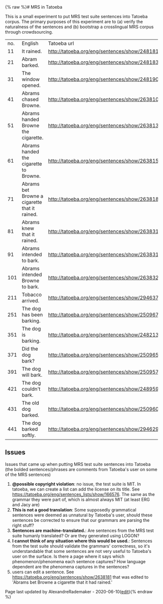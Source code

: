 {% raw %}# MRS in Tatoeba

This is a small experiment to put MRS test suite sentences into Tatoeba
corpus. The primary purposes of this experiment are to (a) verify the
naturalness of the sentences and (b) bootstrap a crosslingual MRS corpus
through crowdsourcing.

|     |                                               |                                                 |
|-----|-----------------------------------------------|-------------------------------------------------|
| no. | English                                       | Tatoeba url                                     |
| 11  | It rained.                                    | <http://tatoeba.org/eng/sentences/show/2481815> |
| 21  | Abram barked.                                 | <http://tatoeba.org/eng/sentences/show/2481838> |
| 31  | The window opened.                            | <http://tatoeba.org/eng/sentences/show/2481909> |
| 41  | Abrams chased Browne.                         | <http://tatoeba.org/eng/sentences/show/2638106> |
| 51  | Abrams handed Browne the cigarette.           | <http://tatoeba.org/eng/sentences/show/2638130> |
| 61  | Abrams handed the cigarette to Browne.        | <http://tatoeba.org/eng/sentences/show/2638156> |
| 71  | Abrams bet Browne a cigarette that it rained. | <http://tatoeba.org/eng/sentences/show/2638181> |
| 81  | Abrams knew that it rained.                   | <http://tatoeba.org/eng/sentences/show/2638312> |
| 91  | Abrams intended to bark.                      | <http://tatoeba.org/eng/sentences/show/2638316> |
| 101 | Abrams intended Browne to bark.               | <http://tatoeba.org/eng/sentences/show/2638320> |
| 211 | Tobacco arrived.                              | <http://tatoeba.org/eng/sentences/show/2946378> |
| 251 | The dog has been barking.                     | <http://tatoeba.org/eng/sentences/show/2509670> |
| 351 | The dog is barking.                           | <http://tatoeba.org/eng/sentences/show/2482132> |
| 371 | Did the dog bark?                             | <http://tatoeba.org/eng/sentences/show/2509656> |
| 391 | The dog will bark.                            | <http://tatoeba.org/eng/sentences/show/2509579> |
| 421 | The dog couldn't bark.                        | <http://tatoeba.org/eng/sentences/show/2489590> |
| 431 | The old dog barked.                           | <http://tatoeba.org/eng/sentences/show/2509601> |
| 441 | The dog barked softly.                        | <http://tatoeba.org/eng/sentences/show/2946298> |

## Issues

Issues that came up when putting MRS test suite sentences into Tatoeba
(the bolded sentences/phrases are comments from Tatoeba's user on some
of the MRS sentences)

1. **@possible copyright violation**: no issue, the test suite is MIT.
In tatoeba, we can create a list can add the license on its title.
See <https://tatoeba.org/eng/sentences_lists/show/166576>. The same
as the grammar they were part of, which is almost always MIT (at
least ERG and Jacy are)
2. **This is not a good translation**: Some supposedly grammatical
sentences were deemed as unnatural by Tatoeba's user, should these
sentences be corrected to ensure that our grammars are parsing the
right stuff?
3. **Sentences are machine-translated.**: Are sentences from the MRS
test suite humanly translated? Or are they generated using LOGON?
4. **I cannot think of any situation where this would be used.**:
Sentences from the test suite should validate the grammars'
correctness, so it's understandable that some sentences are not very
useful to Tatoeba's user on the surface. Is there a page where it
says which phenomenon/phenomena each sentence captures? How language
dependent are the phenomena captures in the sentences?
5. users can edit a sentence. See
<https://tatoeba.org/eng/sentences/show/2638181> that was edited to
'Abrams bet Browne a cigarette that it had rained.'

Page last updated by AlexandreRademaker - 2020-06-10([edit](https://github.com/delph-in/docs/wiki/MatrixMrsTestSuiteTatoeba/_edit)){% endraw %}